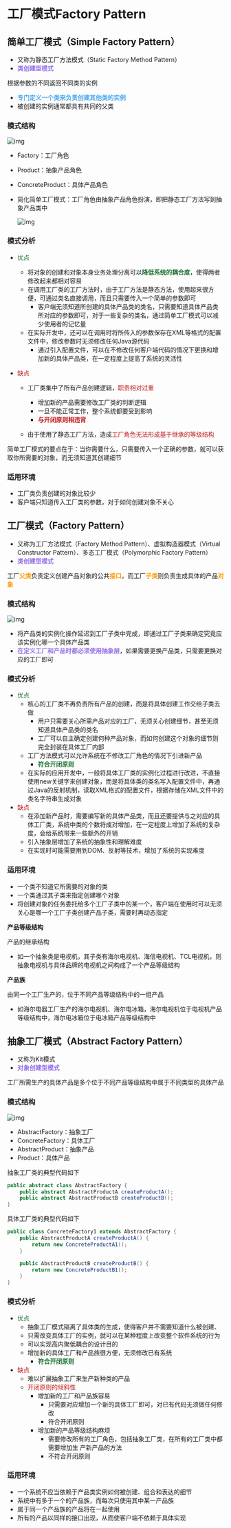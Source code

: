# 工厂模式Factory Pattern

## 简单工厂模式（Simple Factory Pattern）

- 又称为静态工厂方法模式（Static Factory Method Pattern）
- <font color=#956FE7>**类创建型模式**</font>

根据参数的不同返回不同类的实例

- <font color=#4DA8EE>**专门定义一个类来负责创建其他类的实例**</font>
- 被创建的实例通常都具有共同的父类

### 模式结构

![img](assets/b0b5388ef7617eea1364f259ed8e4b57.png)

- Factory：工厂角色

- Product：抽象产品角色

- ConcreteProduct：具体产品角色

- 简化简单工厂模式：工厂角色由抽象产品角色扮演，即把静态工厂方法写到抽象产品类中 

  ![img](assets/2e52415f1e2781fef725f267b99b0e7a.png)

### 模式分析

- <font color=#1C7331>优点</font>
  - 将对象的创建和对象本身业务处理分离可以<font color=#1C7331>**降低系统的耦合度**</font>，使得两者修改起来都相对容易
  - 在调用工厂类的工厂方法时，由于工厂方法是静态方法，使用起来很方便，可通过类名直接调用，而且只需要传入一个简单的参数即可 	
    - 客户端无须知道所创建的具体产品类的类名，只需要知道具体产品类所对应的参数即可，对于一些复杂的类名，通过简单工厂模式可以减少使用者的记忆量
  - 在实际开发中，还可以在调用时将所传入的参数保存在XML等格式的配置文件中，修改参数时无须修改任何Java源代码 	
    - 通过引入配置文件，可以在不修改任何客户端代码的情况下更换和增加新的具体产品类，在一定程度上提高了系统的灵活性
  
- <font color=#BE191C>缺点</font>
  - 工厂类集中了所有产品创建逻辑，<font color=#BE191C>职责相对过重</font>
  
    - 增加新的产品需要修改工厂类的判断逻辑
    - 一旦不能正常工作，整个系统都要受到影响
    - <font color=#BE191C>**与开闭原则相违背**</font>
    
  - 由于使用了静态工厂方法，造成<font color=#BE191C>工厂角色无法形成基于继承的等级结构</font>

简单工厂模式的要点在于：当你需要什么，只需要传入一个正确的参数，就可以获取你所需要的对象，而无须知道其创建细节

### 适用环境

- 工厂类负责创建的对象比较少
- 客户端只知道传入工厂类的参数，对于如何创建对象不关心

## 工厂模式（Factory Pattern）

- 又称为工厂方法模式（Factory Method Pattern）、虚拟构造器模式（Virtual Constructor Pattern）、多态工厂模式（Polymorphic Factory Pattern）
- <font color=#956FE7>**类创建型模式**</font>

工厂<font color=#FF9900>**父类**</font>负责定义创建产品对象的公共<font color=#FF9900>**接口**</font>，而工厂<font color=#FF9900>**子类**</font>则负责生成具体的产品<font color=#FF9900>**对象**</font>

### **模式结构**

![img](assets/9ee705d98a4d984ef0f3ddea3d3c54b5.png)

- 将产品类的实例化操作延迟到工厂子类中完成，即通过工厂子类来确定究竟应该实例化哪一个具体产品类
- <font color=#956FE7>**在定义工厂和产品时都必须使用抽象层**</font>，如果需要更换产品类，只需要更换对应的工厂即可

### 模式分析

- <font color=#1C7331>优点</font>
  - 核心的工厂类不再负责所有产品的创建，而是将具体创建工作交给子类去做 	
    - 用户只需要关心所需产品对应的工厂，无须关心创建细节，甚至无须知道具体产品类的类名
    - 工厂可以自主确定创建何种产品对象，而如何创建这个对象的细节则完全封装在具体工厂内部
  - 工厂方法模式可以允许系统在不修改工厂角色的情况下引进新产品 	
    - <font color=#1C7331>**符合开闭原则**</font>
  - 在实际的应用开发中，一般将具体工厂类的实例化过程进行改进，不直接使用new关键字来创建对象，而是将具体类的类名写入配置文件中，再通过Java的反射机制，读取XML格式的配置文件，根据存储在XML文件中的类名字符串生成对象
- <font color=#BE191C>缺点</font>
  - 在添加新产品时，需要编写新的具体产品类，而且还要提供与之对应的具体工厂类，系统中类的个数将成对增加，在一定程度上增加了系统的复杂度，会给系统带来一些额外的开销
  - 引入抽象层增加了系统的抽象性和理解难度
  - 在实现时可能需要用到DOM、反射等技术，增加了系统的实现难度

### 适用环境

- 一个类不知道它所需要的对象的类
- 一个类通过其子类来指定创建哪个对象
- 将创建对象的任务委托给多个工厂子类中的某一个，客户端在使用时可以无须关心是哪一个工厂子类创建产品子类，需要时再动态指定

**产品等级结构**

产品的继承结构

- 如一个抽象类是电视机，其子类有海尔电视机、海信电视机、TCL电视机，则抽象电视机与具体品牌的电视机之间构成了一个产品等级结构

**产品族**

由同一个工厂生产的，位于不同产品等级结构中的一组产品

- 如海尔电器工厂生产的海尔电视机、海尔电冰箱，海尔电视机位于电视机产品等级结构中，海尔电冰箱位于电冰箱产品等级结构中

## 抽象工厂模式（Abstract Factory Pattern）

- 又称为Kit模式
- <font color=#956FE7>**对象创建型模式**</font>

工厂所需生产的具体产品是多个位于不同产品等级结构中属于不同类型的具体产品

### 模式结构

![img](assets/68a0addcdd47bcf128ff4234a979d7ce.png)

- AbstractFactory：抽象工厂
- ConcreteFactory：具体工厂
- AbstractProduct：抽象产品
- Product：具体产品

抽象工厂类的典型代码如下

```java
public abstract class AbstractFactory {
    public abstract AbstractProductA createProductA();
    public abstract AbstractProductB createProductB();
}
```

具体工厂类的典型代码如下

```java
public class ConcreteFactory1 extends AbstractFactory {
    public AbstractProductA createProductA() {
        return new ConcreteProductA1();
    }

    public AbstractProductB createProductB() {
        return new ConcreteProductB1();
    } 
}
```

### 模式分析

- <font color=#1C7331>优点</font>
  - 抽象工厂模式隔离了具体类的生成，使得客户并不需要知道什么被创建、
  - 只需改变具体工厂的实例，就可以在某种程度上改变整个软件系统的行为
  - 可以实现高内聚低耦合的设计目的
  - 增加新的具体工厂和产品族很方便，无须修改已有系统
    - <font color=#1C7331>**符合开闭原则**</font>
- <font color=#BE191C>缺点</font>
  - 难以扩展抽象工厂来生产新种类的产品
  - <font color=#BE191C>开闭原则的倾斜性</font>
    - 增加新的工厂和产品族容易 		
      - 只需要对应增加一个新的具体工厂即可，对已有代码无须做任何修改
      - 符合开闭原则
    - 增加新的产品等级结构麻烦
      - 需要修改所有的工厂角色，包括抽象工厂类，在所有的工厂类中都需要增加生 产新产品的方法
      - 不符合开闭原则

### 适用环境

- 一个系统不应当依赖于产品类实例如何被创建、组合和表达的细节
- 系统中有多于一个的产品族，而每次只使用其中某一产品族
- 属于同一个产品族的产品将在一起使用
- 所有的产品以同样的接口出现，从而使客户端不依赖于具体实现